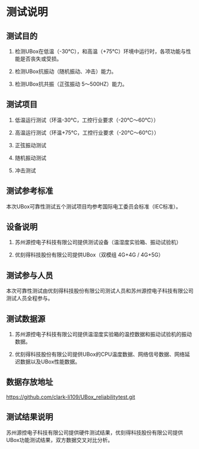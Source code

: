 <!--
 * @Descripttion: 
 * @version: 
 * @Author: irene.wang
 * @Date: 2021-11-19 09:48:01
 * @LastEditors: irene.wang
 * @LastEditTime: 2021-11-19 09:51:42
-->
# 测试说明

## 测试目的

1. 检测UBox在低温（-30℃），和高温（+75℃）环境中运行时，各项功能与性能是否丧失或受损。

2. 检测UBox抗振动（随机振动、冲击）能力。

3. 检测UBox抗共振（正弦振动 5～500HZ）能力。

## 测试项目

1. 低温运行测试（环温-30℃，工控行业要求（-20℃～60℃））

2. 高温运行测试（环温+75℃，工控行业要求（-20℃～60℃））

3. 正弦振动测试

4. 随机振动测试

5. 冲击测试

## 测试参考标准 

本次UBox可靠性测试五个测试项目均参考国际电工委员会标准（IEC标准）。

## 设备说明

1. 苏州源控电子科技有限公司提供测试设备（温湿度实验箱、振动试验机）

2. 优刻得科技股份有限公司提供UBox（双模组  4G+4G / 4G+5G）


## 测试参与人员

本次可靠性测试由优刻得科技股份有限公司测试人员和苏州源控电子科技有限公司测试人员全程参与。

## 测试数据源

1. 苏州源控电子科技有限公司提供温湿度实验箱的温控数据和振动试验机的振动数据。

2. 优刻得科技股份有限公司提供UBox的CPU温度数据、网络信号数据、网络延迟数据以及UBox性能数据。

## 数据存放地址

https://github.com/clark-li109/UBox_reliabilitytest.git

## 测试结果说明

苏州源控电子科技有限公司提供硬件测试结果，优刻得科技股份有限公司提供UBox功能测试结果，双方数据交叉对比分析。